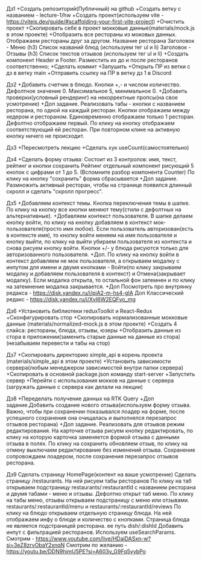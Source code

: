 Дз1
+Создать репозиторий(Публичный) на github
+Создать ветку с названием - lecture-1/hw
+Создать проект(используем vite - https://vitejs.dev/guide/#scaffolding-your-first-vite-project)
+Очистить проект
+Скопировать себе в проект мокковые данные(materials/mock.js в этом проекте)
+Отобразить все рестораны из моковых данных. Отображаем рестораны друг за другом.
  Название ресторана
  Заголовок - Меню (h3)
  Список названий блюд (используем тег ul и li)
  Заголовок - Отзывы (h3)
  Список текстов отзывов (используем тег ul и li)
+Создать компонент Header и Footer. Разместить их до и после ресторанов соответственно;
+Сделать коммит
+Запушить
+Открыть ПР из ветки с дз в ветку main
+Отправить ссылку на ПР в ветку дз 1 в Discord

Дз2
+Добавить счетчик в блюдо. Кнопки +,- и числом количество. Дефолтное значение 0. Максимальное 5, минимальное 0.
+Добавить проверки(условный рендеринг) на некорректные пропсы(на свое усмотрение)
+Доп задание. Реализовать табы - кнопки с названием ресторана, по одной на каждый ресторан. Кнопки отображаем между хедером и рестораном. Единовременно отображаем только 1 ресторан. Дефолтно отображаем первый. По клику на кнопку отображаем соответствующий ей ресторан. При повторном клике на активную кнопку ничего не происходит.

Дз3
+Пересмотреть лекцию
+Сделать хук useCount(самостоятельно)

Дз4
+Сделать форму отзыва:
  Состоит из 3 контролов: имя, текст, рейтинг и кнопки сохранить
  Рейтинг отдельный компонент рисующий 5 кнопок с цифрами от 1 до 5. (Вспомните разбор компонента Counter)
  По клику на кнопку "сохранить" форма сбрасывается
+Доп задание. Размножить активный ресторан, чтобы на странице появился длинный скролл и сделать "скролл прогресс".

Дз5
+Добавляем контекст темы. Кнопка переключения темы в шапке. По клику на кнопку все кнопки меняют тему(стили с дефолтных на альтернативные).
+Добавляем контекст пользователя. В шапке делаем кнопку войти, по клику на кнопку добавляем в контекст мок-пользователя(просто имя любое). Если пользователь авторизован(есть в контексте имя), то кнопку войти меняем на имя пользователя и кнопку выйти, по клику на выйти убираем пользователя из контекста и снова рисуем кнопку войти. Кнопки +/- у блюда рисуются только для авторизованного пользователя.
+Доп. По клику на кнопку войти в контекст добавляем не мок пользователя, а открываем модалку с инпутом для имени и двумя кнопками - Войти(по клику закрываем модалку и добавляем пользователя в контекст) и Отмена(закрывает модалку). Если модалка открыта, то остальной фон затемнен и по клику на затемнение модалка закрывается.
+Доп Посмотреть про внутрянку редакса - https://disk.yandex.ru/i/piA2-m-hs4-gIA
Доп Классический редакс - https://disk.yandex.ru/i/XvI6W2EQFvo_mg

Дз6
+Установить библиотеки reduxToolkit и React-Redux
+Сконфигурировать стор
+Скопировать нормализованные мокковые данные (materials/normalized-mock.js в этом проекте)
+Создать 4 слайса: рестораны, блюда, отзывы, юзеры
+Отобразить данные из стора в приложении(заменить старые данные на данные из стора) (незабываем перевести и табы на стор)

Дз7
+Скопировать директорию simple_api в корень проекта (materials/simple_api в этом проекте)
+Установить зависимости сервера(любым менеджером зависимостей внутри папки сервера)
+Скопировать в основной package.json команду start-server
+Запустить сервер
+Перейти с использования мокков на данные с сервера (загружать данные с сервера как делали на лекции)

Дз8
+Переделать получение данных на RTK Query
+Доп задание.Добавить создание нового отзыва(используем форму отзыва. Важно, чтобы при сохранении показывался лоадер на форме, после успешного сохранения она очищалась и выполнялся перезапрос отзывов ресторана)
+Доп задание. Реализовать для отзывов режим редактирования. На карточке отзыва рисуем кнопку редактировать, по клику на которую карточка заменяется формой отзыва с данными отзыва в полях. По клику на сохранить обновляем отзыв, по клику на отмену выключаем редактирование без изменений отзыва. Сохранение сопровождаем лоадером, после сохранения перезапрос отзывов ресторана.

Дз9
Сделать страницу HomePage(контент на ваше усмотрение)
Сделать страницу /restaurants. На ней рисуем табы ресторанов
По клику на таб открываем подстраницу restaurants/:restaurantId с названием ресторана и двумя табами - меню и отзывы. Дефолтно открыт таб меню.
По клику на табы меню, отзывы открываем подстраницу с меню или отзывами. restaurants/:restaurantId/menu и restaurants/:restaurantId/reviews
По клику на блюдо открываем отдельную страницу блюда. На ней отображаем инфу о блюде и количество с кнопками. Страница блюда не является подстраницей ресторана. ее путь dish/:dishId
Добавить инпут с фильтрацией ресторанов. Используем useSearchParams.
Смотрим - https://www.youtube.com/live/HDajDASxn-w?si=3eZ8zrvObaY2xnqN
Смотрим по желанию - https://youtu.be/DDN9himU5PE?si=A603v_G9Fq5yybPo
